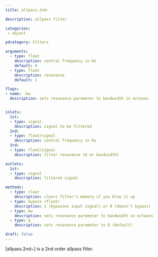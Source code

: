 ```yaml
---
title: allpass.2nd~

description: allpass filter

categories:
 - object

pdcategory: Filters

arguments:
  - type: float
    description: central frequency in Hz
    default: 0
  - type: float
    description: resonance
    default: 1

flags:
- name: -bw
  description: sets resonance parameter to bandwidth in octaves


inlets:
  1st:
  - type: signal
    description: signal to be filtered
  2nd:
  - type: float/signal
    description: central frequency in Hz
  3rd:
  - type: float/signal
    description: filter resonance (Q or bandwidth)

outlets:
  1st:
  - type: signal
    description: filtered signal

methods:
  - type: clear
    description: clears filter's memory if you blow it up
  - type: bypass <float>
    description: 1 (bypasses input signal) or 0 (doesn't bypass)
  - type: bw
    description: sets resonance parameter to bandwidth in octaves
  - type: q
    description: sets resonance parameter to Q (default)

draft: false
---
```


[allpass.2nd~] is a 2nd order allpass filter.
